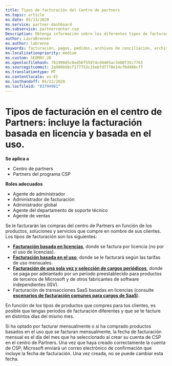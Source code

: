 ```yaml
---
title: Tipos de facturación del Centro de partners
ms.topic: article
ms.date: 05/13/2020
ms.service: partner-dashboard
ms.subservice: partnercenter-csp
Description: Obtenga información sobre los diferentes tipos de facturación, períodos de facturación y fechas de facturación que puede ver en el centro de Partners.
author: LauraBrenner
ms.author: labrenne
keywords: facturación, pagos, pedidos, archivos de conciliación, archivo de conciliación
ms.localizationpriority: medium
ms.custom: SEOMAY.20
ms.openlocfilehash: 78199085c0ed56f55974cd4465ac3480f35c7761
ms.sourcegitcommit: 2a980b50cf177753c15ebfd7770e14cf6d486cf7
ms.translationtype: MT
ms.contentlocale: es-ES
ms.lasthandoff: 05/22/2020
ms.locfileid: "83794981"
---
```

# <a name="types-of-billing-in-partner-center---includes-license-based-usage-based-and-one-time-billing"></a>Tipos de facturación en el centro de Partners: incluye la facturación basada en licencia y basada en el uso.

**Se aplica a**

- Centro de partners
- Partners del programa CSP

**Roles adecuados**

- Agente de administrador
- Administrador de facturación
- Administrador global
- Agente del departamento de soporte técnico
- Agente de ventas

Se le facturarán las compras del centro de Partners en función de los productos, soluciones y servicios que compre en nombre de sus clientes. Los tipos de facturación son los siguientes:

- [**Facturación basada en licencias**](license-based-billing.md), donde se factura por licencia (no por el uso de licencias).
- [**Facturación basada en el uso**](usage-based-billing.md), donde se le facturará según las tarifas de uso mensuales.
- [**Facturación de una sola vez y selección de cargos periódicos**](one-time-and-recurring-billing.md), donde se paga por adelantado por un período preestablecido para productos de terceros de Microsoft y de otros fabricantes de software independientes (ISV).
- Facturación de transacciones SaaS basadas en licencias (consulte [**escenarios de facturación comunes para cargos de SaaS**](common-billing-scenarios-saas.md)).

En función de los tipos de productos que compres para tus clientes, es posible que tengas períodos de facturación diferentes y que se te facture en distintos días del mismo mes.

Si ha optado por facturar mensualmente o si ha comprado productos basados en el uso que se facturan mensualmente, la fecha de facturación mensual es el día del mes que ha seleccionado al crear su cuenta de CSP en el centro de Partners. Una vez que haya creado correctamente la cuenta de CSP, Microsoft enviará un correo electrónico de confirmación que incluye la fecha de facturación. Una vez creada, no se puede cambiar esta fecha.
